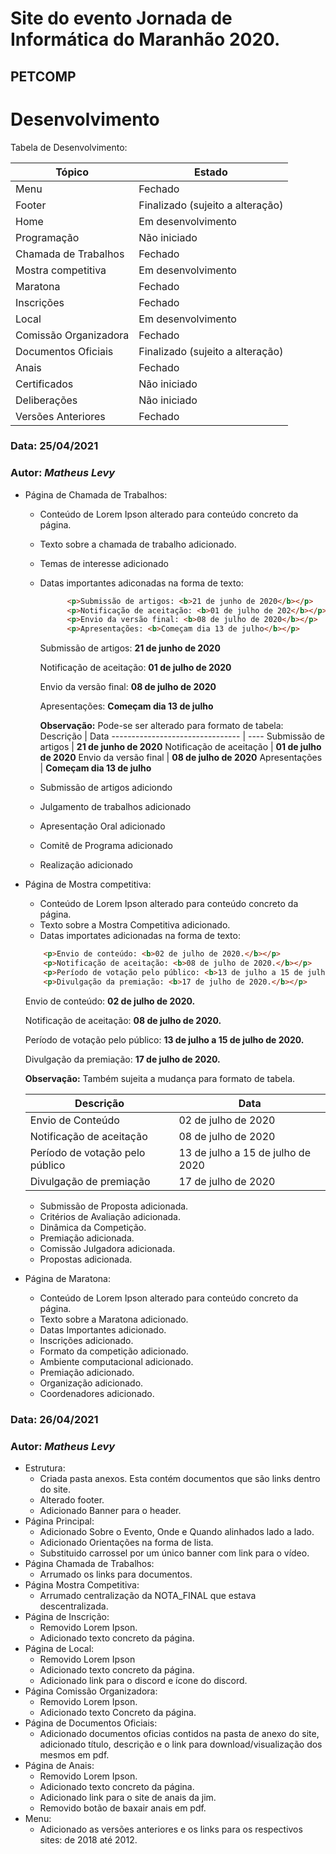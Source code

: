 # Site do evento Jornada de Informática do Maranhão 2020.
## PETCOMP

# Desenvolvimento
Tabela de Desenvolvimento:

Tópico                 | Estado
-----------------      | ------
Menu                   | Fechado 
Footer                 | Finalizado (sujeito a alteração)
Home                   | Em desenvolvimento
Programação            | Não iniciado
Chamada de Trabalhos   | Fechado
Mostra competitiva     | Em desenvolvimento
Maratona               | Fechado
Inscrições             | Fechado
Local                  | Em desenvolvimento
Comissão Organizadora  | Fechado
Documentos Oficiais    | Finalizado (sujeito a alteração)
Anais                  | Fechado
Certificados           | Não iniciado
Deliberações           | Não iniciado
Versões Anteriores     | Fechado



### Data: **25/04/2021**
### Autor: _Matheus Levy_
* Página de Chamada de Trabalhos:
   * Conteúdo de Lorem Ipson alterado para conteúdo concreto da página.
   * Texto sobre a chamada de trabalho adicionado.
   * Temas de interesse adicionado
   * Datas importantes adiconadas na forma de texto:
      ~~~html 
            <p>Submissão de artigos: <b>21 de junho de 2020</b></p> 
            <p>Notificação de aceitação: <b>01 de julho de 202</b></p> 
            <p>Envio da versão final: <b>08 de julho de 2020</b></p>
            <p>Apresentações: <b>Começam dia 13 de julho</b></p>
      ~~~
      
      Submissão de artigos: **21 de junho de 2020**
      
      Notificação de aceitação: **01 de julho de 2020**
      
      Envio da versão final: **08 de julho de 2020**
      
      Apresentações: **Começam dia 13 de julho**
      
      **Observação:** Pode-se ser alterado para formato de tabela:
      Descrição                        | Data
      -------------------------------- | ----
      Submissão de artigos             | **21 de junho de 2020**
      Notificação de aceitação         | **01 de julho de 2020**
      Envio da versão final            | **08 de julho de 2020**
      Apresentações                    | **Começam dia 13 de julho**
      
   * Submissão de artigos adiciondo
   * Julgamento de trabalhos adicionado
   * Apresentação Oral adicionado
   * Comitê de Programa adicionado
   * Realização adicionado

* Página de Mostra competitiva:
   * Conteúdo de Lorem Ipson alterado para conteúdo concreto da página.
   * Texto sobre a Mostra Competitiva adicionado.
   * Datas importates adicionadas na forma de texto:
   ~~~html
       <p>Envio de conteúdo: <b>02 de julho de 2020.</b></p>
       <p>Notificação de aceitação: <b>08 de julho de 2020.</b></p>
       <p>Período de votação pelo público: <b>13 de julho a 15 de julho de 2020.</b></p>
       <p>Divulgação da premiação: <b>17 de julho de 2020.</b></p>
   ~~~
   Envio de conteúdo: **02 de julho de 2020.**

   Notificação de aceitação: **08 de julho de 2020.**

   Período de votação pelo público: **13 de julho a 15 de julho de 2020.**

   Divulgação da premiação: **17 de julho de 2020.**
    
   **Observação:** Também sujeita a mudança para formato de tabela.
    
   Descrição                       | Data
   ------------------------------- | -----
   Envio de Conteúdo               | 02 de julho de 2020
   Notificação de aceitação        | 08 de julho de 2020
   Período de votação pelo público | 13 de julho a 15 de julho de 2020
   Divulgação de premiação         | 17 de julho de 2020
   
   * Submissão de Proposta adicionada.
   * Critérios de Avaliação adicionada.
   * Dinâmica da Competição.
   * Premiação adicionada.
   * Comissão Julgadora adicionada.
   * Propostas adicionada.

* Página de Maratona:
   * Conteúdo de Lorem Ipson alterado para conteúdo concreto da página.
   * Texto sobre a Maratona adicionado.
   * Datas Importantes adicionado.
   * Inscrições adicionado.
   * Formato da competição adicionado.
   * Ambiente computacional adicionado.
   * Premiação adicionado.
   * Organização adicionado.
   * Coordenadores adicionado.

### Data: **26/04/2021**
### Autor: _Matheus Levy_

* Estrutura:
  * Criada pasta anexos. Esta contém documentos que são links dentro do site.
  * Alterado footer.
  * Adicionado Banner para o header.
* Página Principal:
    * Adicionado Sobre o Evento, Onde e Quando alinhados lado a lado.
    * Adicionado Orientações na forma de lista.
    * Substituido carrossel por um único banner com link para o vídeo.
* Página Chamada de Trabalhos:
    * Arrumado os links para documentos.
* Página Mostra Competitiva:
    * Arrumado centralização da NOTA_FINAL que estava descentralizada.
* Página de Inscrição:
    * Removido Lorem Ipson.
    * Adicionado texto concreto da página.
* Página de Local:  
    * Removido Lorem Ipson
    * Adicionado texto concreto da página.
    * Adicionado link para o discord e ícone do discord.
* Página Comissão Organizadora:
    * Removido Lorem Ipson.
    * Adicionado texto Concreto da página.
* Página de Documentos Oficiais:
    * Adicionado documentos oficias contidos na pasta de anexo do site, adicionado título, descrição e o link para download/visualização dos mesmos em pdf.
* Página de Anais:
    * Removido Lorem Ipson.
    * Adicionado texto concreto da página.
    * Adicionado link para o site de anais da jim.
    * Removido botão de baxair anais em pdf.
* Menu:
    * Adicionado as versões anteriores e os links para os respectivos sites: de 2018 até 2012.
